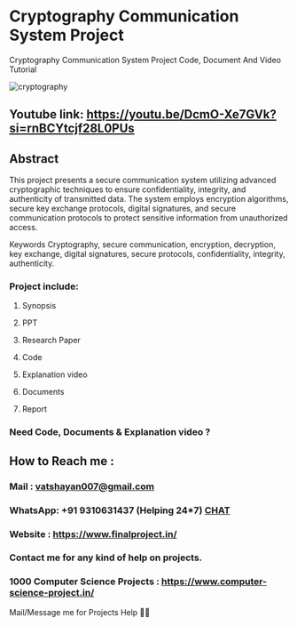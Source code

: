 # Cryptography Communication System Project
Cryptography Communication System Project Code, Document And Video Tutorial

![cryptography ](https://github.com/user-attachments/assets/75a0e071-441d-418f-bb03-2f173388c902)

## Youtube link: https://youtu.be/DcmO-Xe7GVk?si=rnBCYtcjf28L0PUs

## Abstract
This project presents a secure communication system utilizing advanced cryptographic techniques to ensure confidentiality, integrity, and authenticity of transmitted data. The system employs encryption algorithms, secure key exchange protocols, digital signatures, and secure communication protocols to protect sensitive information from unauthorized access.

Keywords
Cryptography, secure communication, encryption, decryption, key exchange, digital signatures, secure protocols, confidentiality, integrity, authenticity.

### Project include: 

1. Synopsis

2. PPT

3. Research Paper


4. Code

5. Explanation video

6. Documents

7. Report


### Need Code, Documents & Explanation video ? 

## How to Reach me :

### Mail : vatshayan007@gmail.com 

### WhatsApp: +91 9310631437 (Helping 24*7) **[CHAT](https://wa.me/message/CHWN2AHCPMAZK1)** 

### Website : https://www.finalproject.in/

### Contact me for any kind of help on projects.
### 1000 Computer Science Projects : https://www.computer-science-project.in/


Mail/Message me for Projects Help 🙏🏻
